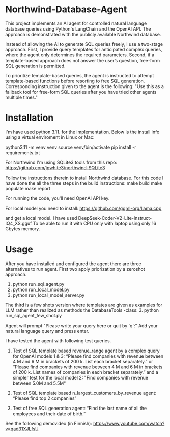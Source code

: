 # Northwind-Database-Agent

This project implements an AI agent for controlled natural language database queries using Python's LangChain and the OpenAI API. The approach is demonstrated with the publicly available Northwind database.

Instead of allowing the AI to generate SQL queries freely, I use a two-stage approach. First, I provide query templates for anticipated complex queries, where the agent only determines the required parameters. Second, if a template-based approach does not answer the user’s question, free-form SQL generation is permitted.

To prioritize template-based queries, the agent is instructed to attempt template-based functions before resorting to free SQL generation. Corresponding instruction given to the agent is the following: "Use this as a fallback tool for free-form SQL queries after you have tried other agents multiple times."


# Installation

I'm have used python 3.11. for the implementation. Below is the install info using a virtual enviroment in Linux or Mac:

python3.11 -m venv venv
source venv/bin/activate
pip install -r requirements.txt

For Northwind I'm using SQLite3 tools from this repo:
https://github.com/jpwhite3/northwind-SQLite3

Follow the instructions therein to install Northwind database. For this code I have done the all the three steps in the build instructions:
make build 
make populate
make report

For running the	code, you'll need OpenAI API key.

For local model you need to install: 
https://github.com/ggml-org/llama.cpp

and get a local model. I have used DeepSeek-Coder-V2-Lite-Instruct-IQ4_XS.gguf 
To be able to run it with CPU only with laptop using only 16 Gbytes memory.

# Usage

After you have installed and configured the agent there are three alternatives to run agent. First two apply priorization by a zeroshot approach.
1. python run_sql_agent.py 
2. python run_local_model.py
3. python run_local_model_server.py

The third is a few shots version where templates are given as examples for LLM rather than realized as methods the DatabaseTools -class:
3. python run_sql_agent_few_shot.py 

Agent will prompt "Please write your query here or quit by 'q':"
Add your natural language query and press enter. 

I have tested the agent with following test queries.

1) Test of SQL template based revenue_range agent by a complex query for OpenAI models 1 & 3:
“Please find companies with revenue between 4 M and 6 M in brackets of 200 k. List each bracket separately.”
or
“Please find companies with revenue between 4 M and 6 M in brackets of 200 k. List names of companies in each bracket separately.”
and a simpler test for the local model 2:
"Find companies with revenue between 5.0M and 5.5M"

2) Test of SQL template based n_largest_customers_by_revenue agent:
“Please find top 2 companies”

3) Test of free SQL generation agent:
“Find the last name of all the employees and their date of birth.”

See the following demovideo (in Finnish): https://www.youtube.com/watch?v=qad31XJLfsU
